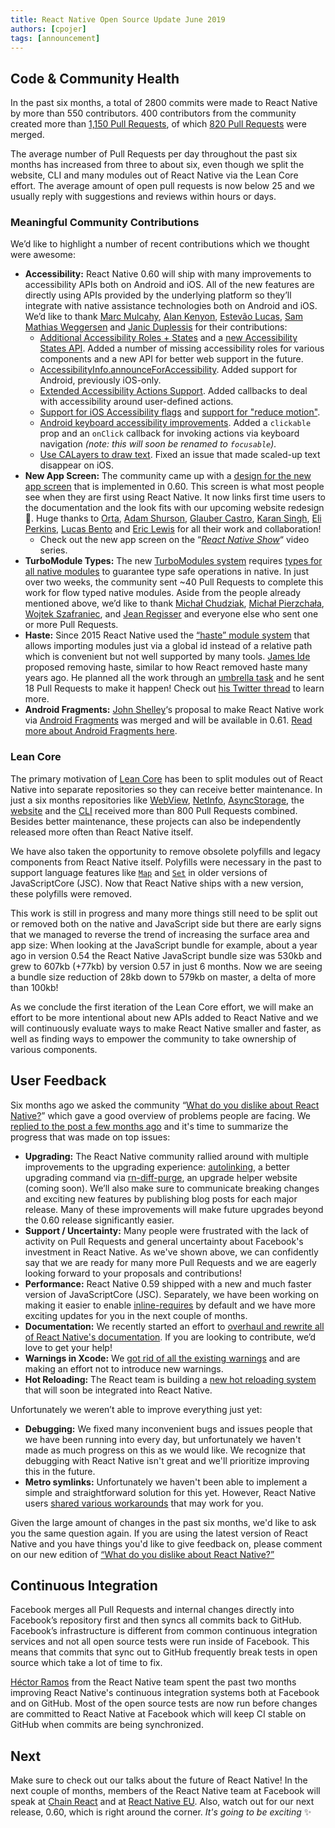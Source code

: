 ```yaml
---
title: React Native Open Source Update June 2019
authors: [cpojer]
tags: [announcement]
---
```


## Code & Community Health

In the past six months, a total of 2800 commits were made to React Native by more than 550 contributors. 400 contributors from the community created more than [1,150 Pull Requests](https://github.com/facebook/react-native/pulls?page=24&q=is%3Apr+closed%3A%3E2018-12-01&utf8=%E2%9C%93), of which [820 Pull Requests](https://github.com/facebook/react-native/pulls?utf8=%E2%9C%93&q=is%3Apr+closed%3A%3E2018-12-01+label%3A%22Merged%22+) were merged.

The average number of Pull Requests per day throughout the past six months has increased from three to about six, even though we split the website, CLI and many modules out of React Native via the Lean Core effort. The average amount of open pull requests is now below 25 and we usually reply with suggestions and reviews within hours or days.

### Meaningful Community Contributions

We’d like to highlight a number of recent contributions which we thought were awesome:

- **Accessibility:** React Native 0.60 will ship with many improvements to accessibility APIs both on Android and iOS. All of the new features are directly using APIs provided by the underlying platform so they’ll integrate with native assistance technologies both on Android and iOS. We’d like to thank [Marc Mulcahy](https://github.com/marcmulcahy), [Alan Kenyon](https://github.com/facebook/react-native/pull/24746), [Estevão Lucas](https://github.com/elucaswork), [Sam Mathias Weggersen](https://github.com/sweggersen) and [Janic Duplessis](https://twitter.com/janicduplessis) for their contributions:
  - [Additional Accessibility Roles + States](https://github.com/facebook/react-native/pull/24095) and a [new Accessibility States API](https://github.com/facebook/react-native/pull/24608). Added a number of missing accessibility roles for various components and a new API for better web support in the future.
  - [AccessibilityInfo.announceForAccessibility](https://github.com/facebook/react-native/pull/24746). Added support for Android, previously iOS-only.
  - [Extended Accessibility Actions Support](https://github.com/facebook/react-native/pull/24695). Added callbacks to deal with accessibility around user-defined actions.
  - [Support for iOS Accessibility flags](https://github.com/facebook/react-native/pull/23913) and [support for "reduce motion"](https://github.com/facebook/react-native/pull/23839).
  - [Android keyboard accessibility improvements](https://github.com/facebook/react-native/pull/24359). Added a `clickable` prop and an `onClick` callback for invoking actions via keyboard navigation _(note: this will soon be renamed to `focusable`)._
  - [Use CALayers to draw text](https://github.com/facebook/react-native/pull/24387). Fixed an issue that made scaled-up text disappear on iOS.
- **New App Screen:** The community came up with a [design for the new app screen](https://github.com/react-native-community/discussions-and-proposals/issues/122) that is implemented in 0.60. This screen is what most people see when they are first using React Native. It now links first time users to the documentation and the look fits with our upcoming website redesign 🌟. Huge thanks to [Orta](https://twitter.com/orta), [Adam Shurson](https://www.linkedin.com/in/ashurson/), [Glauber Castro](https://github.com/glauberfc), [Karan Singh](https://github.com/karanpratapsingh), [Eli Perkins](https://twitter.com/_eliperkins), [Lucas Bento](https://twitter.com/lbentosilva) and [Eric Lewis](https://twitter.com/ericlewis) for all their work and collaboration!
  - Check out the new app screen on the “_[React Native Show](https://www.youtube.com/watch?v=ImlAqMZxveg)_“ video series.
- **TurboModule Types:** The new [TurboModules system](https://github.com/react-native-community/discussions-and-proposals/issues/40) requires [types for all native modules](https://github.com/facebook/react-native/issues/24875) to guarantee type safe operations in native. In just over two weeks, the community sent ~40 Pull Requests to complete this work for flow typed native modules. Aside from the people already mentioned above, we’d like to thank [Michał Chudziak](https://twitter.com/michalchudziak), [Michał Pierzchała](https://twitter.com/thymikee), [Wojtek Szafraniec](https://github.com/wojteg1337), and [Jean Regisser](https://github.com/jeanregisser) and everyone else who sent one or more Pull Requests.
- **Haste:** Since 2015 React Native used the [“haste” module system](https://github.com/reactjs/reactjs.org/commit/0629e3e2289ed54fac854472aec9a5f6c8318c98#diff-c42b758729cb89976b3a8fd51d1227fa) that allows importing modules just via a global id instead of a relative path which is convenient but not well supported by many tools. [James Ide](https://twitter.com/JI) proposed removing haste, similar to how React removed haste many years ago. He planned all the work through an [umbrella task](https://github.com/facebook/react-native/issues/24316) and he sent 18 Pull Requests to make it happen! Check out [his Twitter thread](https://twitter.com/JI/status/1136369775083319296) to learn more.
- **Android Fragments:** [John Shelley](https://github.com/jpshelley)‘s proposal to make React Native work via [Android Fragments](https://github.com/facebook/react-native/pull/12199) was merged and will be available in 0.61. [Read more about Android Fragments here](https://developer.android.com/guide/components/fragments).

### Lean Core

The primary motivation of [Lean Core](https://github.com/react-native-community/discussions-and-proposals/issues/6) has been to split modules out of React Native into separate repositories so they can receive better maintenance. In just a six months repositories like [WebView](https://github.com/react-native-community/react-native-webview), [NetInfo](https://github.com/react-native-community/react-native-netinfo), [AsyncStorage](https://github.com/react-native-community/react-native-async-storage), the [website](https://github.com/facebook/react-native-website) and the [CLI](https://github.com/react-native-community/cli) received more than 800 Pull Requests combined. Besides better maintenance, these projects can also be independently released more often than React Native itself.

We have also taken the opportunity to remove obsolete polyfills and legacy components from React Native itself. Polyfills were necessary in the past to support language features like [`Map`](https://developer.mozilla.org/en-US/docs/Web/JavaScript/Reference/Global_Objects/Map) and [`Set`](https://developer.mozilla.org/en-US/docs/Web/JavaScript/Reference/Global_Objects/Set) in older versions of JavaScriptCore (JSC). Now that React Native ships with a new version, these polyfills were removed.

This work is still in progress and many more things still need to be split out or removed both on the native and JavaScript side but there are early signs that we managed to reverse the trend of increasing the surface area and app size: When looking at the JavaScript bundle for example, about a year ago in version 0.54 the React Native JavaScript bundle size was 530kb and grew to 607kb (+77kb) by version 0.57 in just 6 months. Now we are seeing a bundle size reduction of 28kb down to 579kb on master, a delta of more than 100kb!

As we conclude the first iteration of the Lean Core effort, we will make an effort to be more intentional about new APIs added to React Native and we will continuously evaluate ways to make React Native smaller and faster, as well as finding ways to empower the community to take ownership of various components.

## User Feedback

Six months ago we asked the community “[What do you dislike about React Native?](https://github.com/react-native-community/discussions-and-proposals/issues/64)” which gave a good overview of problems people are facing. We [replied to the post a few months ago](https://github.com/react-native-community/discussions-and-proposals/issues/104) and it's time to summarize the progress that was made on top issues:

- **Upgrading:** The React Native community rallied around with multiple improvements to the upgrading experience: [autolinking](https://github.com/react-native-community/cli/blob/master/docs/autolinking.md), a better upgrading command via [rn-diff-purge](https://github.com/react-native-community/rn-diff-purge), an upgrade helper website (coming soon). We’ll also make sure to communicate breaking changes and exciting new features by publishing blog posts for each major release. Many of these improvements will make future upgrades beyond the 0.60 release significantly easier.
- **Support / Uncertainty:** Many people were frustrated with the lack of activity on Pull Requests and general uncertainty about Facebook's investment in React Native. As we've shown above, we can confidently say that we are ready for many more Pull Requests and we are eagerly looking forward to your proposals and contributions!
- **Performance:** React Native 0.59 shipped with a new and much faster version of JavaScriptCore (JSC). Separately, we have been working on making it easier to enable [inline-requires](/docs/performance#ram-bundles-inline-requires) by default and we have more exciting updates for you in the next couple of months.
- **Documentation:** We recently started an effort to [overhaul and rewrite all of React Native's documentation](https://github.com/facebook/react-native-website/issues/929). If you are looking to contribute, we’d love to get your help!
- **Warnings in Xcode:** We [got rid of all the existing warnings](https://github.com/facebook/react-native/issues/22609) and are making an effort not to introduce new warnings.
- **Hot Reloading:** The React team is building a [new hot reloading system](https://twitter.com/dan_abramov/status/1126948870137753605) that will soon be integrated into React Native.

Unfortunately we weren’t able to improve everything just yet:

- **Debugging:** We fixed many inconvenient bugs and issues people that we have been running into every day, but unfortunately we haven't made as much progress on this as we would like. We recognize that debugging with React Native isn't great and we'll prioritize improving this in the future.
- **Metro symlinks:** Unfortunately we haven't been able to implement a simple and straightforward solution for this yet. However, React Native users [shared various workarounds](https://github.com/facebook/metro/issues/1) that may work for you.

Given the large amount of changes in the past six months, we'd like to ask you the same question again. If you are using the latest version of React Native and you have things you'd like to give feedback on, please comment on our new edition of [“What do you dislike about React Native?”](https://github.com/react-native-community/discussions-and-proposals/issues/134)

## Continuous Integration

Facebook merges all Pull Requests and internal changes directly into Facebook’s repository first and then syncs all commits back to GitHub. Facebook’s infrastructure is different from common continuous integration services and not all open source tests were run inside of Facebook. This means that commits that sync out to GitHub frequently break tests in open source which take a lot of time to fix.

[Héctor Ramos](https://twitter.com/hectorramos) from the React Native team spent the past two months improving React Native's continuous integration systems both at Facebook and on GitHub. Most of the open source tests are now run before changes are committed to React Native at Facebook which will keep CI stable on GitHub when commits are being synchronized.

## Next

Make sure to check out our talks about the future of React Native! In the next couple of months, members of the React Native team at Facebook will speak at [Chain React](https://infinite.red/ChainReactConf) and at [React Native EU](https://react-native.eu/). Also, watch out for our next release, 0.60, which is right around the corner. _It's going to be exciting_ ✨
